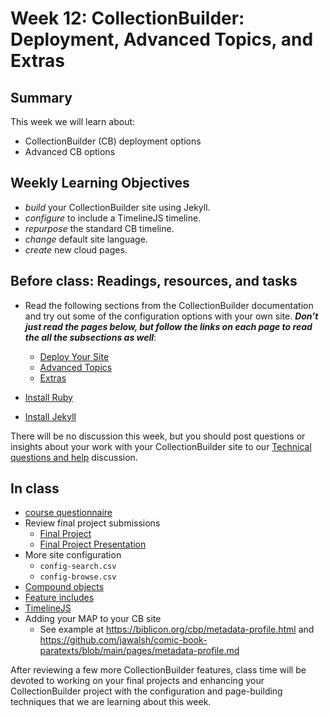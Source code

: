 # Week 12: CollectionBuilder: Deployment, Advanced Topics, and Extras

## Summary

This week we will learn about:

- CollectionBuilder (CB) deployment options
- Advanced CB options

## Weekly Learning Objectives

- _build_ your CollectionBuilder site using Jekyll.
- _configure_ to include a TimelineJS timeline.
- _repurpose_ the standard CB timeline.
- _change_ default site language.
- _create_ new cloud pages.
 
## Before class: Readings, resources, and tasks

- Read the following sections from the CollectionBuilder documentation and try out some of the configuration options with your own site. _**Don’t just read the pages below, but follow the links on each page to read the all the subsections as well**_:
	- [Deploy Your Site](https://collectionbuilder.github.io/cb-docs/docs/deploy/)
	- [Advanced Topics](https://collectionbuilder.github.io/cb-docs/docs/theme/)
	- [Extras](https://collectionbuilder.github.io/cb-docs/docs/extras/)
	
- [Install Ruby](https://collectionbuilder.github.io/cb-docs/docs/software/ruby/)
- [Install Jekyll](https://collectionbuilder.github.io/cb-docs/docs/software/jekyll/)
	
There will be no discussion this week, but you should post questions or insights about your work with your CollectionBuilder site to our [Technical questions and  help](https://github.com/jawalsh/z652-Digital-Libraries/discussions/9) discussion. 
 
## In class
- [course questionnaire](https://go.blueja.io/K6jt1ah-lEiLjq_-2DwW2g)
- Review final project submissions
	- [Final Project](https://iu.instructure.com/courses/2252765/assignments/16548023)
	- [Final Project Presentation](https://iu.instructure.com/courses/2252765/assignments/16548019)
- More site configuration
  	- `config-search.csv`
	- `config-browse.csv`
- [Compound objects](https://collectionbuilder.github.io/cb-docs/docs/metadata/compound-objects/#compound_object)
- [Feature includes](https://collectionbuilder.github.io/cb-docs/docs/pages/features/)
- [TimelineJS](https://collectionbuilder.github.io/cb-docs/docs/advanced/timelinejs/)
- Adding your MAP to your CB site
  	- See example at <https://biblicon.org/cbp/metadata-profile.html> and <https://github.com/jawalsh/comic-book-paratexts/blob/main/pages/metadata-profile.md>
  
After reviewing a few more CollectionBuilder features, class time will be devoted to working on your final projects and enhancing your CollectionBuilder project with the configuration and page-building techniques that we are learning about this week.
